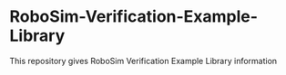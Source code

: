 # RoboSim-Verification-Example-Library
This repository gives RoboSim Verification Example Library information
